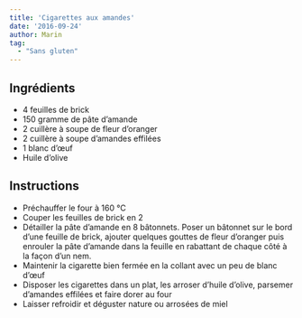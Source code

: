 ```yaml
---
title: 'Cigarettes aux amandes'
date: '2016-09-24'
author: Marin
tag: 
  - "Sans gluten"
---
```

## Ingrédients
- 4 feuilles de brick
- 150 gramme de pâte d’amande
- 2 cuillère à soupe de fleur d’oranger
- 2 cuillère à soupe d’amandes effilées
- 1 blanc d’œuf
- Huile d’olive

## Instructions
- Préchauffer le four à 160 °C
- Couper les feuilles de brick en 2
- Détailler la pâte d’amande en 8 bâtonnets. Poser un bâtonnet sur le bord d’une feuille de brick, ajouter quelques gouttes de fleur d’oranger puis enrouler la pâte d’amande dans la feuille en rabattant de chaque côté à la façon d’un nem.
- Maintenir la cigarette bien fermée en la collant avec un peu de blanc d’œuf
- Disposer les cigarettes dans un plat, les arroser d’huile d’olive, parsemer d’amandes effilées et faire dorer au four
- Laisser refroidir et déguster nature ou arrosées de miel


